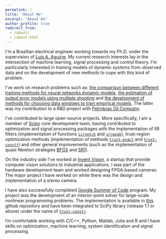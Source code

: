 ```yaml
---
permalink: /
title: "About Me"
excerpt: "About me"
author_profile: true
redirect_from: 
  - /about/
  - /about.html
---
```


I'm a Brazilian electrical engineer working towards my Ph.D. under the supervision of [Luis A. Aguirre](https://scholar.google.com.br/citations?user=_zkC6_kAAAAJ&hl=en). My current research interests lay in the intersection of machine learning, signal processing and control theory. I'm particularly interested in training models of dynamic systems from observed data and on the development of new methods to cope with this kind of problem.

I've work on research problems such as: [the comparison between different training methods for neural networks dynamic models](https://arxiv.org/abs/1706.07119), [the estimation of output error models using multiple shooting](http://www.sciencedirect.com/science/article/pii/S2405896317332469) and [the development of methods for choosing data windows to train empirical models](http://www.sciencedirect.com/science/article/pii/S2405896315008915). The latter was my contribution to a R&D project with [Petrobras Oil Company](http://www.petrobras.com.br/en/).

I've contributed to large open-source projects. More specifically, I am a member of [Scipy](https://www.scipy.org/scipylib/index.html) core development 
team, having contributed to optimization and signal processing packages with
the implementation of IIR filters (implementation of functions [``iirnotch``](http://scipy.github.io/devdocs/generated/scipy.signal.iirnotch.html#scipy.signal.iirnotch) and [``irrpeak``](http://scipy.github.io/devdocs/generated/scipy.signal.iirpeak.html#scipy.signal.iirpeak)), trust-region optimization methods (implementation of methods [``trust-exact``](http://scipy.github.io/devdocs/optimize.minimize-trustexact.html) and [``trust-constr``](http://scipy.github.io/devdocs/optimize.minimize-trustconstr.html)) and other general improvements (such as the implementation of quasi-Newton strategies [BFGS](http://scipy.github.io/devdocs/generated/scipy.optimize.BFGS.html#scipy.optimize.BFGS) and [SR1](http://scipy.github.io/devdocs/generated/scipy.optimize.SR1.html#scipy.optimize.SR1)). 

On the industry side I've worked at [Invent Vision](http://www.ivision.ind.br), a startup that provide computer vision solutions to industrial applications. I was part of the hardware development team and worked designing FPGA-based cameras. The major project I have worked on while there was the design and implementation of a stereo camera.

I have also successfully completed [Google Summer of Code](https://summerofcode.withgoogle.com) program. My project was the development of an interior-point solver for large-scale nonlinear programming problems. The implementation is available in [this](https://github.com/antonior92/ip-nonlinear-solver) github repository and have been integrated to SciPy library (release 1.1 or above) under the name of [``trust-constr``](http://scipy.github.io/devdocs/optimize.minimize-trustconstr.html).

I’m comfortable working with C/C++, Python, Matlab, Julia and R and I have skills on optimization, machine learning, system identification and signal processing.


